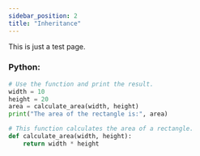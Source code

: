 ```yaml
---
sidebar_position: 2
title: "Inheritance"
---
```


This is just a test page.

### Python:

```python
# Use the function and print the result.
width = 10
height = 20
area = calculate_area(width, height)
print("The area of the rectangle is:", area)

# This function calculates the area of a rectangle.
def calculate_area(width, height):
    return width * height
```

